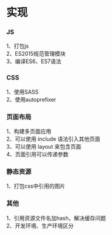 # 实现

### JS
1、打包js     
2、ES2015规范管理模块     
3、编译ES6、ES7语法    

### CSS
1、使用SASS    
2、使用autoprefixer    

### 页面布局
1、构建多页面应用   
2、可以使用 include 语法引入其他页面     
3、可以使用 layout 来包含页面     
4、页面引用可以传递参数        

### 静态资源
1、打包css中引用的图片   

### 其他
1、引用资源文件名加hash，解决缓存问题              
2、开发环境、生产环境区分   

